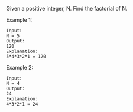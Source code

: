 Given a positive integer, N. Find the factorial of N.
 

Example 1:
```
Input:
N = 5
Output:
120
Explanation:
5*4*3*2*1 = 120
```
Example 2:
```
Input:
N = 4
Output:
24
Explanation:
4*3*2*1 = 24
```
